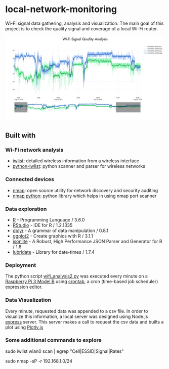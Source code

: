 # local-network-monitoring

Wi-Fi signal data gathering, analysis and visualization.
The main goal of this project is to check the quality signal and coverage of a local Wi-Fi router.

![](screenshot.png)

## Built with

### Wi-Fi network analysis

- [iwlist](https://linux.die.net/man/8/iwlist): detailed wireless information from a wireless interface
- [python-iwlist](https://github.com/iancoleman/python-iwlist): python scanner and parser for wireless networks
 
### Connected devices
- [nmap](https://nmap.org/): open source utility for network discovery and security auditing
- [nmap python](https://xael.org/pages/python-nmap-en.html): python library which helps in using nmap port scanner

### Data exploration

- [R](https://www.r-project.org/) - Programming Language / 3.6.0
- [RStudio](https://www.rstudio.com/) - IDE for R / 1.2.1335
- [dplyr](https://dplyr.tidyverse.org/) - A grammar of data manipulation / 0.8.1
- [ggplot2](https://ggplot2.tidyverse.org/) - Create graphics with R / 3.1.1
- [jsonlite](https://github.com/jeroen/jsonlite) - A Robust, High Performance JSON Parser and Generator for R / 1.6
- [lubridate](https://lubridate.tidyverse.org/) - Library for date-times / 1.7.4


### Deployment

The python script [wifi_analysis2.py](wifi_analysis2.py) was executed every minute on a [Raspberry Pi 3 Model B](https://www.raspberrypi.org/products/raspberry-pi-3-model-b/) using [crontab](https://crontab.guru/), a cron (time-based job scheduler) expression editor.


### Data Visualization

Every minute, requested data was appended to a csv file. In order to visualize this information, a local server was designed using Node.js [express](https://expressjs.com/) server. This server makes a call to request the csv data and builts a plot using [Plotly.js](https://plot.ly/javascript/)

### Some additional commands to explore
sudo iwlist wlan0 scan | egrep "Cell|ESSID|Signal|Rates"

sudo nmap -sP -r 192.168.1.0/24
